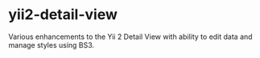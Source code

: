 yii2-detail-view
================

Various enhancements to the Yii 2 Detail View with ability to edit data and manage styles using BS3.
